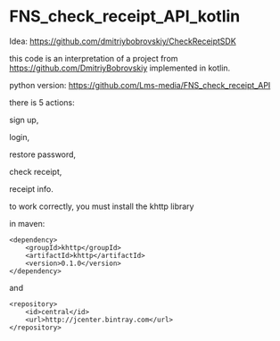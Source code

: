 # FNS_check_receipt_API_kotlin

Idea: https://github.com/dmitriybobrovskiy/CheckReceiptSDK

this code is an interpretation of a project from https://github.com/DmitriyBobrovskiy implemented in kotlin.

python version: https://github.com/Lms-media/FNS_check_receipt_API

there is 5 actions:

sign up,

login,

restore password,

check receipt,

receipt info.

to work correctly, you must install the khttp library

in maven:
```
<dependency>
    <groupId>khttp</groupId>
    <artifactId>khttp</artifactId>
    <version>0.1.0</version>
</dependency>
```
and 
```
<repository>
    <id>central</id>
    <url>http://jcenter.bintray.com</url>
</repository>
```
